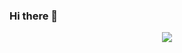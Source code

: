 ### Hi there 👋

<div align="center"> <img src="https://metrics.lecoq.io/hj5230?template=classic&config.timezone=Asia%2FShanghai"> </div>
